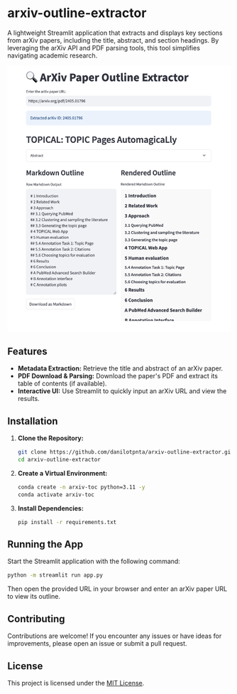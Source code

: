 # arxiv-outline-extractor

A lightweight Streamlit application that extracts and displays key sections from arXiv papers, including the title, abstract, and section headings. By leveraging the arXiv API and PDF parsing tools, this tool simplifies navigating academic research.

![App Screenshot](demo.png)

## Features

- **Metadata Extraction:** Retrieve the title and abstract of an arXiv paper.
- **PDF Download & Parsing:** Download the paper's PDF and extract its table of contents (if available).
- **Interactive UI:** Use Streamlit to quickly input an arXiv URL and view the results.


## Installation

1. **Clone the Repository:**

   ```bash
   git clone https://github.com/danilotpnta/arxiv-outline-extractor.git
   cd arxiv-outline-extractor
   ```

2. **Create a Virtual Environment:**

   ```bash
   conda create -n arxiv-toc python=3.11 -y
   conda activate arxiv-toc
   ```

3. **Install Dependencies:**

   ```bash
   pip install -r requirements.txt
   ```

## Running the App

Start the Streamlit application with the following command:

```bash
python -m streamlit run app.py
```

Then open the provided URL in your browser and enter an arXiv paper URL to view its outline.

## Contributing

Contributions are welcome! If you encounter any issues or have ideas for improvements, please open an issue or submit a pull request.

## License

This project is licensed under the [MIT License](LICENSE).
